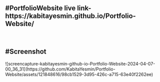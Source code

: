 <h2> #PortfolioWebsite live link- https://kabitayesmin.github.io/Portfolio-Website/</h2><br/>


 <h2>#Screenshot</h2>
![screencapture-kabitayesmin-github-io-Portfolio-Website-2024-04-07-00_36_31](https://github.com/KabitaYesmin/Portfolio-Website/assets/121848616/98cb1529-3d95-426c-a715-63e40f2262ee)
